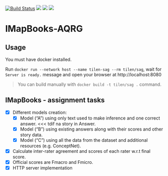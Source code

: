 [![Build Status](https://travis-ci.com/TilenTomakic/IMapBooks-AQRG.svg?branch=master)](https://travis-ci.com/TilenTomakic/IMapBooks-AQRG)
[![](https://img.shields.io/docker/automated/tilen/sag.svg)](https://hub.docker.com/r/tilen/sag)
[![](https://img.shields.io/docker/build/tilen/sag.svg)](https://hub.docker.com/r/tilen/sag)
[![](https://img.shields.io/microbadger/image-size/tilen%2Fsag.svg)](https://hub.docker.com/r/tilen/sag)

# IMapBooks-AQRG

## Usage
You must have docker installed. 

Run `docker run --network host --name tilen-sag --rm tilen/sag`, wait for `Server is ready.` message and open your browser at http://localhost:8080

> You can build manually with `docker build -t tilen/sag .` command.

## IMapBooks - assignment tasks
- [x] Different models creation:
  - [x] Model (“A”) using only text used to make inference and one correct answer. <<< tdif na story in Answer.
  - [x] Model (“B”) using existing answers along with their scores and other story data.
  - [x] Model (“C”) using all the data from the dataset and additional resources (e.g. ConceptNet).

- [x] Calculate inter-rater agreement and scores of each rater w.r.t final
score.
- [x] Official scores are Fmacro and Fmicro.
- [x] HTTP server implementation
